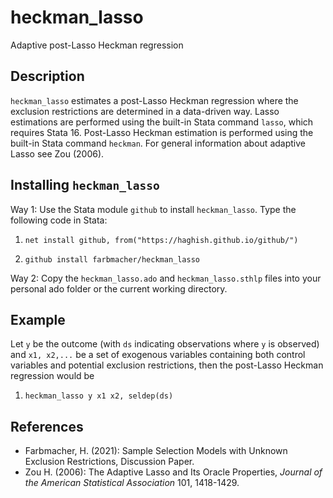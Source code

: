 # heckman_lasso
 Adaptive post-Lasso Heckman regression

## Description
 `heckman_lasso` estimates a post-Lasso Heckman regression where the exclusion restrictions are determined in a data-driven way.
    Lasso estimations are performed using the built-in Stata command `lasso`, which requires Stata 16. Post-Lasso Heckman estimation is performed using the built-in Stata command `heckman`. For general information about adaptive Lasso see Zou (2006).
    
## Installing `heckman_lasso`
 Way 1: Use the Stata module `github` to install `heckman_lasso`. Type the following code in Stata:
 
 1. ```{js}
    net install github, from("https://haghish.github.io/github/")
    ```
 2. ```{js}
    github install farbmacher/heckman_lasso
    ```

 Way 2: Copy the `heckman_lasso.ado` and `heckman_lasso.sthlp` files into your personal ado folder or the current working directory.

## Example
 Let `y` be the outcome (with `ds` indicating observations where `y` is observed) and `x1, x2,...` be a set of exogenous variables containing both control variables and potential exclusion restrictions, then the post-Lasso Heckman regression would be
        
 1. ```{js}
    heckman_lasso y x1 x2, seldep(ds)
    ```
        
## References
 * Farbmacher, H. (2021): Sample Selection Models with Unknown Exclusion Restrictions, Discussion Paper.
 * Zou H. (2006): The Adaptive Lasso and Its Oracle Properties, *Journal of the American Statistical
             Association* 101, 1418-1429.
